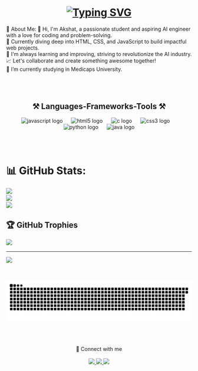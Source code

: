 

<h1 align="center">
    <a href="https://git.io/typing-svg"><img src="https://readme-typing-svg.herokuapp.com?font=Fira+Code&duration=3000&pause=5&center=true&vCenter=true&width=435&lines=Hi+There!%F0%9F%91%8B;I'm+Akshat+Agrawal" alt="Typing SVG" /></a></h1>
 💫 About Me:
👋 Hi, I'm Akshat, a passionate student and aspiring AI engineer with a love for coding and problem-solving.<br>🚀 Currently diving deep into HTML, CSS, and JavaScript to build impactful web projects.<br>🌱 I'm always learning and improving, striving to revolutionize the AI industry.<br>📈 Let's collaborate and create something awesome together!<br>
🔭 I’m currently studying in Medicaps University.
 <br> <br> <br>
 </div>
 

<br>

<h2 align="center">⚒️ Languages-Frameworks-Tools ⚒️</h2>
<div align="center">
  <img src="https://cdn.jsdelivr.net/gh/devicons/devicon/icons/javascript/javascript-original.svg" height="52" alt="javascript logo"  />
  <img width="15" />
  <img src="https://cdn.jsdelivr.net/gh/devicons/devicon/icons/html5/html5-original.svg" height="52" alt="html5 logo"  />
  <img width="15" />
  <img src="https://cdn.jsdelivr.net/gh/devicons/devicon/icons/c/c-original.svg" height="52" alt="c logo"  />
  <img width="15" />
  <img src="https://cdn.jsdelivr.net/gh/devicons/devicon/icons/css3/css3-original.svg" height="52" alt="css3 logo"  />
  <img width="15" />
  <img src="https://cdn.jsdelivr.net/gh/devicons/devicon/icons/python/python-original.svg" height="52" alt="python logo"  />
  <img width="15" />
  <img src="https://cdn.jsdelivr.net/gh/devicons/devicon/icons/java/java-original.svg" height="52" alt="java logo"  />
</div>
<br>
<br><br>

# 📊 GitHub Stats:
![](https://github-readme-stats.vercel.app/api?username=Akshat144&theme=tokyonight&hide_border=true&include_all_commits=false&count_private=true)<br/>
![](https://github-readme-streak-stats.herokuapp.com/?user=Akshat144&theme=tokyonight&hide_border=true)<br/>
![](https://github-readme-stats.vercel.app/api/top-langs/?username=Akshat144&theme=tokyonight&hide_border=true&include_all_commits=false&count_private=true&layout=compact)


## 🏆 GitHub Trophies
![](https://github-profile-trophy.vercel.app/?username=Akshat144&theme=radical&no-frame=false&no-bg=true&margin-w=4)

---
[![](https://visitcount.itsvg.in/api?id=Akshat144&icon=0&color=0)](https://visitcount.itsvg.in)


<div align="center">
 
<br>

![snake gif](https://github.com/Akshat144/Akshat144/blob/output/github-snake-dark.svg)

<div align="center"> 
    <br><br><br>
 📲 Connect with me <br><br>
  <a href="mailto:aakshat4444@gmail.com">
    <img src="https://img.shields.io/badge/Gmail-333333?style=for-the-badge&logo=gmail&logoColor=red" />
  </a>
  <a href="linkedin.com/in/akshat-agrawal-b62b8b344" target="_blank">
    <img src="https://img.shields.io/badge/LinkedIn-0077B5?style=for-the-badge&logo=linkedin&logoColor=white" target="_blank" />
  </a>
  <a href="https://salesp07.github.io" target="_blank">
     <img src="https://img.shields.io/badge/Portfolio-FF5722?style=for-the-badge&logo=todoist&logoColor=white" target="_blank" /> <!-- sqlite, safari, google-chrome are other good icon options -->
  </a>
</div>

